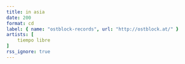 ```yaml
---
title: in asia
date: 200
format: cd
label: { name: "ostblock-records", url: "http://ostblock.at/" }
artists: [
    tiempo libre  
]
rss_ignore: true
---
```

